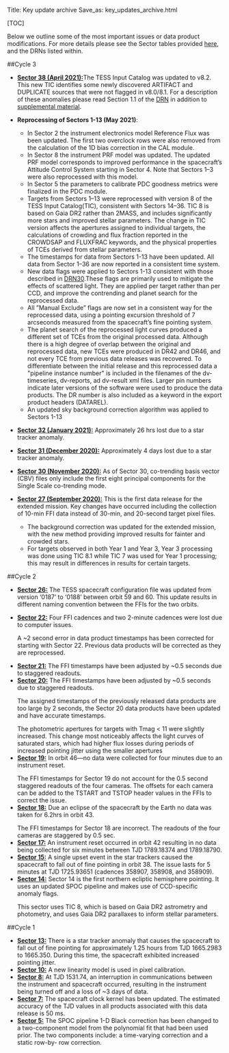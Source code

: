 Title: Key update archive
Save_as: key_updates_archive.html

[TOC]


Below we outline some of the most important issues or data product modifications. For more details please see the Sector tables provided [here](data_release_notes.html), and the DRNs listed within.


##Cycle 3
- [**Sector 38 (April 2021):**](data_release_notes.html#sector-38)The TESS Input Catalog was updated to v8.2. This new TIC identifies some newly discovered ARTIFACT and DUPLICATE sources that were not flagged in v8.0/8.1. For a description of these anomalies please read Section 1.1 of the [DRN](https://archive.stsci.edu/missions/tess/doc/tess_drn/tess_sector_38_drn55_v02.pdf) in addition to [supplemental material](https://outerspace.stsci.edu/display/TESS/TIC+v8+and+CTL+v8.xx+Data+Release+Notes).<p></p>

- <b>Reprocessing of Sectors 1-13 (May 2021)</b>:

  	- In Sector 2 the instrument electronics model Reference Flux was been updated. The first two overclock rows were also removed from the calculation of the 1D bias correction in the CAL module.
	- In Sector 8 the instrument PRF model was updated. The updated PRF model corresponds to improved performance in the spacecraft’s Attitude Control System  starting in Sector 4. Note that Sectors 1–3 were also reprocessed with this model.
	- In Sector 5 the parameters to calibrate PDC goodness metrics were finalized in the PDC module.
	- Targets from Sectors 1–13 were reprocessed with version 8 of the TESS Input Catalog(TIC), consistent with Sectors 14–36. TIC 8 is based on Gaia DR2 rather than 2MASS, and includes significantly more stars and improved stellar parameters.  The change in TIC  version  affects  the  apertures  assigned  to  individual  targets,  the  calculations  of crowding and flux fraction reported in the CROWDSAP and FLUXFRAC keywords, and the physical properties of TCEs derived from stellar parameters.
	- The timestamps for data from Sectors 1-13 have been updated. All data from Sector 1–36 are now reported in a consistent time system. 
	- New data flags were applied to Sectors 1-13 consistent with those described in <a href="https://archive.stsci.edu/missions/tess/doc/tess_drn/tess_reprocessing-sector_14_19_drn30_v02.pdf">DRN30</a>.These flags are primarily used to mitigate the effects of scattered light. They are applied per target rather than per CCD, and improve the contrending and planet search for the reprocessed data.
	- All ”Manual Exclude” flags are now set in a consistent way for the reprocessed data, using a pointing  excursion threshold of 7 arcseconds measured from the spacecraft’s fine pointing system.
	- The planet search of the reprocessed light curves produced a different set of TCEs from the original processed data.  Although there is a high degree of overlap between the original and reprocessed data, new TCEs were produced in DR42 and DR46, and not every TCE from previous data releases was recovered.
	To differentiate between the initial release and this reprocessed data a "pipeline instance number" is included in the filenames of the dv-timeseries, dv-reports, ad dv-result xml files. Larger pin numbers indicate later versions of the software were used to produce the data products. The DR number is also included as a keyword in the export product headers (DATAREL).
	- An updated sky background correction algorithm was applied to Sectors 1-13 <p></p>
	
- [**Sector 32 (January 2021):**](data_release_notes.html#sector-32) Approximately 26 hrs lost due to a star tracker anomaly.<p></p>
- [**Sector 31 (December 2020):**](data_release_notes.html#sector-31) Approximately 4 days lost due to a star tracker anomaly.<p></p>
- [**Sector 30 (November 2020):**](data_release_notes.html#sector-30) As of Sector 30, co-trending basis vector (CBV) files only include the first eight principal components for the Single Scale co-trending mode. <p></p>
- [**Sector 27 (September 2020):**](data_release_notes.html#sector-27) This is the first data release for the extended mission. Key changes have occurred including the collection of 10-min FFI data instead of 30-min, and 20-second target pixel files.<p></p>
	- The background correction was updated for the extended mission, with the new method providing improved results for fainter and crowded stars. 
	- For targets observed in both Year 1 and Year 3, Year 3 processing was done using TIC 8.1 while TIC 7 was used for Year 1 processing; this may result in differences in results for certain targets.<p></p>

##Cycle 2
- [**Sector 26:**](cycle2_drn.html#sector-26) The TESS spacecraft configuration file was updated from version ‘0187’ to ‘0188’ between orbit 59 and 60. This update results in different naming convention between the FFIs for the two orbits.<p></p>
- [**Sector 22:**](cycle2_drn.html#sector-22) Four FFI cadences and two 2-minute cadences were lost due to computer issues. 
	<p>A ~2 second error in data product timestamps has been corrected for starting with Sector 22. Previous data products will be corrected as they are reprocessed.</p>
- [**Sector 21:**](cycle2_drn.html#sector-21) The FFI timestamps have been adjusted by ~0.5 seconds due to staggered readouts.
- [**Sector 20:**](cycle2_drn.html#sector-20) The FFI timestamps have been adjusted by ~0.5 seconds due to staggered readouts.<p></p>
The assigned timestamps of the previously released data products are too large by 2 seconds, the Sector 20 data products have been updated and have accurate timestamps.<p></p>
The photometric apertures for targets with Tmag < 11 were slightly increased. This change most noticeably affects the light curves of saturated stars, which had higher flux losses during periods of increased pointing jitter using the smaller apertures
- [**Sector 19:**](http://localhost:8000/cycle2_drn.html#sector-19) In orbit 46—no data were collected for four minutes due to an instrument reset.<p></p>
The FFI timestamps for Sector 19 do not account for the 0.5 second staggered readouts of the four cameras. The offsets for each camera can be added to the TSTART and TSTOP header values in the FFIs to correct the issue.
- [**Sector 18:**](cycle2_drn.html#sector-18) Due an eclipse of  the spacecraft by the Earth no data was taken for 6.2hrs in orbit 43.<p></p>
The FFI timestamps for Sector 18 are incorrect. The readouts of the four cameras are staggered by 0.5 sec.
- [**Sector 17:**](cycle2_drn.html#sector-17) An instrument reset occurred in orbit 42 resulting in no data being collected for six minutes between TJD 1789.18374 and 1789.18790.
- [**Sector 15:**](cycle2_drn.html#sector-15) A single upset event in the star trackers caused the spacecraft to fall out of fine pointing in orbit 38. The issue lasts for 5 minutes at TJD 1725.93651 (cadences 358907, 358908, and 358909).
- [**Sector 14:**](cycle2_drn.html#sector-14) Sector 14 is the first northern ecliptic hemisphere pointing. It uses an updated SPOC pipeline and makes use of CCD-specific anomaly flags.<p></p>
This sector uses TIC 8, which is based on Gaia DR2 astrometry and photometry, and uses Gaia DR2 parallaxes to inform stellar parameters.<p></p>


##Cycle 1
- [**Sector 13:**](cycle1_drn.html#sector-13) There is a star tracker anomaly that causes the spacecraft to fall out of fine pointing for approximately 1.25 hours from TJD 1665.2983 to 1665.350. During this time, the spacecraft exhibited increased pointing jitter.
- [**Sector 10:**](cycle1_drn.html#sector-10) A new linearity model is used in pixel calibration.
- [**Sector 8:**](cycle1_drn.html#sector-8) At TJD 1531.74, an interruption in communications between the instrument and spacecraft occurred, resulting in the instrument being turned off and a loss of ~3 days of data.
- [**Sector 7:**](cycle1_drn.html#sector-7) The spacecraft clock kernel has been updated. The estimated accuracy of the TJD values in all products associated with this data release is 50 ms.
- [**Sector 5:**](cycle1_drn.html#sector-5) The SPOC pipeline 1-D Black correction has been changed to a two-component model from the polynomial fit that had been used prior. The two components include: a time-varying correction and a static row-by- row correction. 
